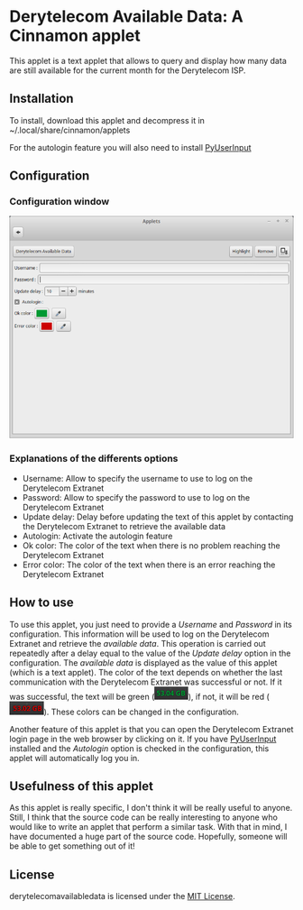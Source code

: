 Derytelecom Available Data: A Cinnamon applet
===============================================================================

This applet is a text applet that allows to query and display how many data are
still available for the current month for the Derytelecom ISP.

Installation
-------------------------------------------------------------------------------
To install, download this applet and decompress it
in ~/.local/share/cinnamon/applets

For the autologin feature you will also need to install
[PyUserInput](https://github.com/PyUserInput/PyUserInput)


Configuration
-------------------------------------------------------------------------------
### Configuration window
![Applet Config](./tutorial/applet_config.bmp)

### Explanations of the differents options
* Username: Allow to specify the username to use to log on the Derytelecom
Extranet
* Password: Allow to specify the password to use to log on the Derytelecom
Extranet
* Update delay: Delay before updating the text of this applet by contacting the
Derytelecom Extranet to retrieve the available data
* Autologin: Activate the autologin feature
* Ok color: The color of the text when there is no problem reaching the
Derytelecom Extranet
* Error color: The color of the text when there is an error reaching the
Derytelecom Extranet


How to use
-------------------------------------------------------------------------------
To use this applet, you just need to provide a *Username* and *Password* in its
configuration. This information will be used to log on the
Derytelecom Extranet and retrieve the *available data*. This operation is
carried out repeatedly after a delay equal to the value of the
*Update delay* option in the configuration. The *available data* is displayed
as the value of this applet (which is a text applet). The color of the text
depends on whether the last communication with the Derytelecom Extranet was
successful or not. If it was successful, the text will be green
(![Applet Config](./tutorial/availabledata_ok.bmp)), if not, it will be red
(![Applet Config](./tutorial/availabledata_error.bmp)). These colors can be
changed in the configuration.

Another feature of this applet is that you can open the Derytelecom Extranet
login page in the web browser by clicking on it. If you have
[PyUserInput](https://github.com/PyUserInput/PyUserInput) installed and the
*Autologin* option is checked in the configuration, this applet will
automatically log you in.


Usefulness of this applet
-------------------------------------------------------------------------------
As this applet is really specific, I don't think it will be really useful to
anyone. Still, I think that the source code can be really interesting to anyone
who would like to write an applet that perform a similar task. With that in
mind, I have documented a huge part of the source code. Hopefully, someone will
be able to get something out of it!


License
------------------------------------------------------------------------------
derytelecomavailabledata is licensed under the [MIT License](LICENSE).
